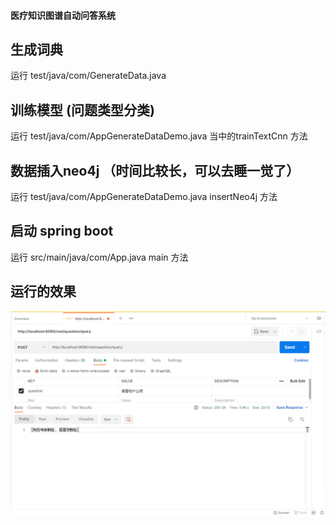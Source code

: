 #### 医疗知识图谱自动问答系统
## 生成词典
运行 test/java/com/GenerateData.java
## 训练模型 (问题类型分类)
运行 test/java/com/AppGenerateDataDemo.java 当中的trainTextCnn 方法
## 数据插入neo4j （时间比较长，可以去睡一觉了）
运行 test/java/com/AppGenerateDataDemo.java insertNeo4j 方法
## 启动 spring boot
运行 src/main/java/com/App.java main 方法
## 运行的效果
![Image](./img/1.jpg)

